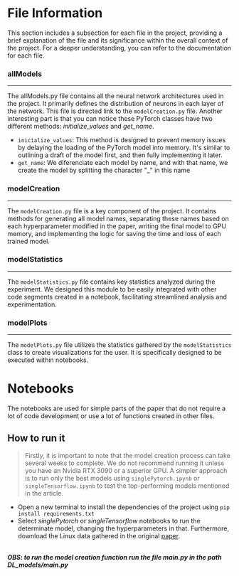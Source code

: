 # File Information
This section includes a subsection for each file in the project, providing a brief explanation of the file and its significance within the overall context of the project. For a deeper understanding, you can refer to the documentation for each file.
### allModels
---
The allModels.py file contains all the neural network architectures used in the project. It primarily defines the distribution of neurons in each layer of the network.
This file is directed link to the `modelCreation.py` file.
Another interesting part is that you can notice these PyTorch classes have two different methods: *initialize_values* and *get_name*.

+ `inicialize_values`: This method is designed to prevent memory issues by delaying the loading of the PyTorch model into memory. It's similar to outlining a draft of the model first, and then fully implementing it later.
+ `get_name`: We diferenciate each model by name, and with that name, we create the model by splitting the character "_" in this name

### modelCreation
---
The `modelCreation.py` file is a key component of the project. It contains methods for generating all model names, separating these names based on each hyperparameter modified in the paper, writing the final model to GPU memory, and implementing the logic for saving the time and loss of each trained model.

### modelStatistics
---
The `modelStatistics.py` file contains key statistics analyzed during the experiment. We designed this module to be easily integrated with other code segments created in a notebook, facilitating streamlined analysis and experimentation.

### modelPlots
---
The `modelPlots.py` file utilizes the statistics gathered by the `modelStatistics` class to create visualizations for the user. It is specifically designed to be executed within notebooks.

# Notebooks
The notebooks are used for simple parts of the paper that do not require a lot of code development or use a lot of functions created in other files.

## How to run it
> Firstly, it is important to note that the model creation process can take several weeks to complete. We do not recommend running it unless you have an Nvidia RTX 3090 or a superior GPU. A simpler approach is to run only the best models using `singlePytorch.ipynb` or `singleTensorflow.ipynb` to test the top-performing models mentioned in the article.
- Open a new terminal to install the dependencies of the project using `pip install requirements.txt`
- Select *singlePytorch* or *singleTensorflow* notebooks to run the determinate model, changing the hyperparameters in that. Furthermore, download the Linux data gathered in the original [paper](https://dl.acm.org/doi/abs/10.1145/3546932.3546997?casa_token=5GnRV_DUr_wAAAAA:MxyEVvluTm-3ExRjvfnh64LJlWI1e6ii9_Ht5n9eNGDdGaINTwYctEjo58IwVNYUPwn_rS0LwpMK).

<br>***OBS: to run the model creation function run the file main.py in the path DL_models/main.py***
